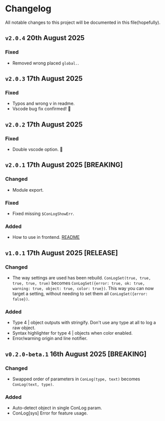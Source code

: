 # Changelog
All notable changes to this project will be documented in this file(hopefully).

## `v2.0.4` 20th August 2025
### Fixed
- Removed wrong placed `global.`.

## `v2.0.3` 17th August 2025
### Fixed
- Typos and wrong v in readme.
- Vscode bug fix confirmed! 🍺

## `v2.0.2` 17th August 2025
### Fixed
- Double vscode option. 🤞

## `v2.0.1` 17th August 2025 [BREAKING]
### Changed
- Module export.

### Fixed
- Fixed missing `$ConLogShowErr`.

### Added
- How to use in frontend. [README](https://github.com/codump/conlog#how-to-use-in-frontend)

## `v1.0.1` 17th August 2025 [RELEASE]
### Changed
- The way settings are used has been rebuild. `ConLogSet(true, true, true, true, true)` becomes `ConLogSet({error: true, ok: true, warning: true, object: true, color: true})`. This way you can now target a setting, without needing to set them all `ConLogSet({error: false})`. 
### Added
- Type 4 | object outputs with stringify. Don't use any type at all to log a raw object.
- Syntax highlighter for type 4 | objects when color enabled.
- Error/warning origin and line notifier.

## `v0.2.0-beta.1` 16th August 2025 [BREAKING]
### Changed
- Swapped order of parameters in `ConLog(type, text)` becomes `ConLog(text, type)`.

### Added
- Auto-detect object in single ConLog param.
- ConLog[sys] Error for feature usage.